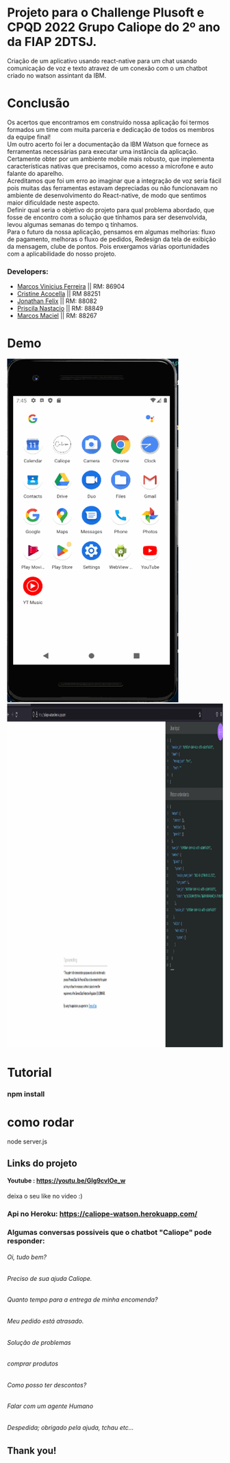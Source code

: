# Projeto para o Challenge Plusoft e CPQD 2022 Grupo Caliope do 2º ano da FIAP 2DTSJ.

Criação de um aplicativo usando react-native para um chat usando comunicação de voz e texto atravez de um conexão com o um chatbot criado no watson assintant da IBM.

# Conclusão
Os acertos que encontramos em construído nossa aplicação foi termos formados um time com muita parceria e dedicação de todos os membros da equipe final!</br>
Um outro acerto foi ler a documentação da IBM Watson que fornece as ferramentas necessárias para executar uma instância da aplicação. Certamente obter por um ambiente mobile mais robusto, que implementa características nativas que precisamos, como acesso a microfone e auto falante do aparelho.</br>
Acreditamos que foi um erro ao imaginar que a integração de voz seria fácil pois muitas das ferramentas estavam depreciadas ou não funcionavam no ambiente de desenvolvimento do React-native, de modo que sentimos maior dificuldade neste aspecto.</br>
Definir qual seria o objetivo do projeto para qual problema abordado, que fosse de encontro com a solução que tínhamos para ser desenvolvida, levou algumas semanas do tempo q tínhamos.</br>
Para o futuro da nossa aplicação, pensamos em algumas melhorias: fluxo de pagamento, melhoras o fluxo de pedidos, Redesign da tela de exibição da mensagem, clube de pontos. Pois enxergamos várias oportunidades com a aplicabilidade do nosso projeto.


### Developers: 
* [Marcos Vinicius Ferreira](https://github.com/marcosnaofazisso) || RM: 86904
* [Cristine Acocella](https://github.com/cristineacocella) || RM 88251
* [Jonathan Felix](https://github.com/jhowfelix) || RM: 88082
* [Priscila Nastacio](https://github.com/PriscilaNastacio) || RM: 88849
* [Marcos Maciel](https://github.com/Marcos26-tech) || RM: 88267

# Demo
<img src="/demo/caliope-demo.gif" height="800" width="400">

<img src="/demo/caliope-demo-heroku.gif" height="800" width="1800">

# Tutorial
### npm install

# como rodar
node server.js


## Links do projeto

#### Youtube : https://youtu.be/GIg9cvIOe_w
deixa o seu like no video :)

### Api no Heroku: https://caliope-watson.herokuapp.com/


### Algumas conversas possiveis que o chatbot "Caliope" pode responder:

###### Oi, tudo bem?
###### Preciso de sua ajuda Caliope.
###### Quanto tempo para a entrega de minha encomenda?
###### Meu pedido está atrasado.
###### Solução de problemas
###### comprar produtos 
###### Como posso ter descontos?
###### Falar com um agente Humano
###### Despedida; obrigado pela ajuda, tchau etc...

## Thank you!
